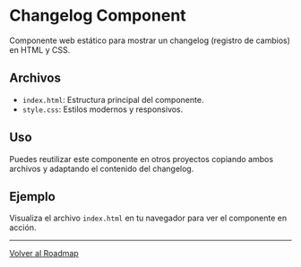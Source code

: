 # Changelog Component

Componente web estático para mostrar un changelog (registro de cambios) en HTML y CSS.

## Archivos
- `index.html`: Estructura principal del componente.
- `style.css`: Estilos modernos y responsivos.

## Uso
Puedes reutilizar este componente en otros proyectos copiando ambos archivos y adaptando el contenido del changelog.

## Ejemplo
Visualiza el archivo `index.html` en tu navegador para ver el componente en acción.

---

[Volver al Roadmap](../README.md)
